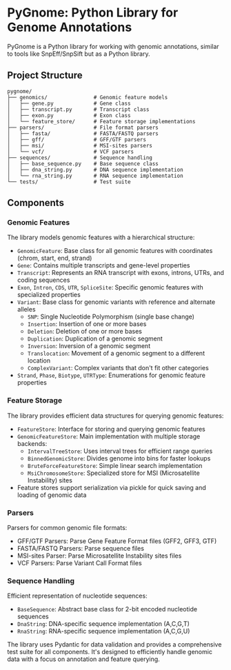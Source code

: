 # PyGnome: Python Library for Genome Annotations

PyGnome is a Python library for working with genomic annotations, similar to tools like SnpEff/SnpSift but as a Python library.

## Project Structure

```
pygnome/
├── genomics/               # Genomic feature models
│   ├── gene.py             # Gene class
│   ├── transcript.py       # Transcript class
│   ├── exon.py             # Exon class
│   └── feature_store/      # Feature storage implementations
├── parsers/                # File format parsers
│   ├── fasta/              # FASTA/FASTQ parsers
│   ├── gff/                # GFF/GTF parsers
│   ├── msi/                # MSI-sites parsers
│   └── vcf/                # VCF parsers
├── sequences/              # Sequence handling
│   ├── base_sequence.py    # Base sequence class
│   ├── dna_string.py       # DNA sequence implementation
│   └── rna_string.py       # RNA sequence implementation
└── tests/                  # Test suite
```

## Components

### Genomic Features
The library models genomic features with a hierarchical structure:

- `GenomicFeature`: Base class for all genomic features with coordinates (chrom, start, end, strand)
- `Gene`: Contains multiple transcripts and gene-level properties
- `Transcript`: Represents an RNA transcript with exons, introns, UTRs, and coding sequences
- `Exon`, `Intron`, `CDS`, `UTR`, `SpliceSite`: Specific genomic features with specialized properties
- `Variant`: Base class for genomic variants with reference and alternate alleles
  - `SNP`: Single Nucleotide Polymorphism (single base change)
  - `Insertion`: Insertion of one or more bases
  - `Deletion`: Deletion of one or more bases
  - `Duplication`: Duplication of a genomic segment
  - `Inversion`: Inversion of a genomic segment
  - `Translocation`: Movement of a genomic segment to a different location
  - `ComplexVariant`: Complex variants that don't fit other categories
- `Strand`, `Phase`, `Biotype`, `UTRType`: Enumerations for genomic feature properties

### Feature Storage
The library provides efficient data structures for querying genomic features:

- `FeatureStore`: Interface for storing and querying genomic features
- `GenomicFeatureStore`: Main implementation with multiple storage backends:
  - `IntervalTreeStore`: Uses interval trees for efficient range queries
  - `BinnedGenomicStore`: Divides genome into bins for faster lookups
  - `BruteForceFeatureStore`: Simple linear search implementation
  - `MsiChromosomeStore`: Specialized store for MSI (Microsatellite Instability) sites
- Feature stores support serialization via pickle for quick saving and loading of genomic data

### Parsers
Parsers for common genomic file formats:

- GFF/GTF Parsers: Parse Gene Feature Format files (GFF2, GFF3, GTF)
- FASTA/FASTQ Parsers: Parse sequence files
- MSI-sites Parser: Parse Microsatellite Instability sites files
- VCF Parsers: Parse Variant Call Format files

### Sequence Handling
Efficient representation of nucleotide sequences:

- `BaseSequence`: Abstract base class for 2-bit encoded nucleotide sequences
- `DnaString`: DNA-specific sequence implementation (A,C,G,T)
- `RnaString`: RNA-specific sequence implementation (A,C,G,U)

The library uses Pydantic for data validation and provides a comprehensive test suite for all components. It's designed to efficiently handle genomic data with a focus on annotation and feature querying.

